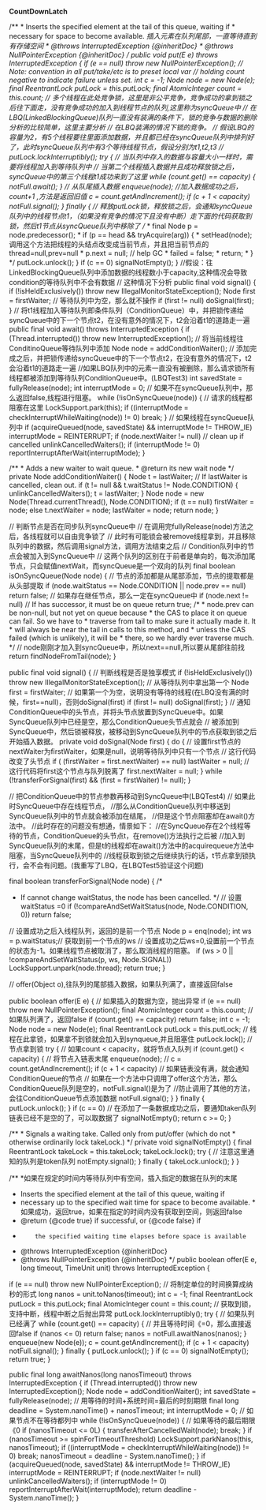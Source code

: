 **CountDownLatch**

  /**
     * Inserts the specified element at the tail of this queue, waiting if
     * necessary for space to become available.
     *插入元素在队列尾部，一直等待直到有存储空间
     * @throws InterruptedException {@inheritDoc}
     * @throws NullPointerException {@inheritDoc}
     */
    public void put(E e) throws InterruptedException {
        if (e == null) throw new NullPointerException();
        // Note: convention in all put/take/etc is to preset local var
        // holding count negative to indicate failure unless set.
        int c = -1;
        Node<E> node = new Node<E>(e);
        final ReentrantLock putLock = this.putLock;
        final AtomicInteger count = this.count;
        // 多个线程在此处竞争锁，这里是非公平竞争，竞争成功的拿到锁之后往下面走，没有竞争成功的加入到线程节点的队列,这里称为syncQueue中
     // 在LBQ(LinkedBlockingQueue)队列一直没有装满的条件下，锁的竞争与数据的删除分析的比较简单，这里主要分析
     // 在LBQ装满的情况下锁的竞争。
     // 假设LBQ的容量为2，有5个线程要往里面添加数据，并且都已经在syncQueue队列中排列好了，此时syncQueue队列中有3个等待线程节点，假设分别为t1,t2,t3
     // 
        putLock.lockInterruptibly();
        try {
              // 当队列中存入的数据与容量大小一样时，需要将线程加入到等待队列中
              // 当第二个线程插入数据并且成功释放锁之后，syncQueue中的第三个线程t1成功来到了这里
            while (count.get() == capacity) {
                notFull.await();
            }
            // 从队尾插入数据
            enqueue(node);
            //加入数据成功之后，count+1 ,方法是返回旧值
            c = count.getAndIncrement();
            if (c + 1 < capacity)
                notFull.signal();
        } finally {
        // 释放putLock锁，释放锁之后，会通知syncQueue队列中的线程节点t1，（如果没有竞争的情况下且没有中断）走下面的代码获取到锁，然后t1节点从syncQueue队列中移除了
        /**
        *   final Node p = node.predecessor();
               *          if (p == head && tryAcquire(arg)) {
               *              setHead(node);调用这个方法把线程的头结点改变成当前节点，并且把当前节点的thread=null,prev=null
                *             p.next = null; // help GC
                 *            failed = false;
                  *           return;
                *         }
        */
            putLock.unlock();
        }
        if (c == 0)
            signalNotEmpty();
    }
    //假设：往LinkedBlockingQueue队列中添加数据的线程数小于capacity,这种情况会导致condition的等待队列中不会有数据
    // 这种情况下分析
      public final void signal() {
                if (!isHeldExclusively())
                    throw new IllegalMonitorStateException();
                Node first = firstWaiter;
                // 等待队列中为空，那么就不操作
                if (first != null)
                    doSignal(first);
            }
    // 将t1线程加入等待队列即条件队列（ConditionQueue）中，并把锁传递给syncQueue中的下一个节点t2，在没有意外的情况下，t2会沿着t1的道路走一遍
      public final void await() throws InterruptedException {
                if (Thread.interrupted())
                    throw new InterruptedException();
                    // 将当前线程往ConditinoQueue等待队列中添加
                Node node = addConditionWaiter();
                // 添加完成之后，并把锁传递给syncQueue中的下一个节点t2，在没有意外的情况下，t2会沿着t1的道路走一遍
                //如果LBQ队列中的元素一直没有被删除，那么请求锁所有线程都被添加到等待队列ConditionQueue中。(LBQTest3)
                int savedState = fullyRelease(node);
                int interruptMode = 0;
                // 如果不在syncQueue队列中，那么返回false,线程进行阻塞。
                while (!isOnSyncQueue(node)) {
                // 请求的线程都阻塞在这里
                    LockSupport.park(this);
                    if ((interruptMode = checkInterruptWhileWaiting(node)) != 0)
                        break;
                }
                // 如果线程在syncQueue队列中
                if (acquireQueued(node, savedState) && interruptMode != THROW_IE)
                    interruptMode = REINTERRUPT;
                if (node.nextWaiter != null) // clean up if cancelled
                    unlinkCancelledWaiters();
                if (interruptMode != 0)
                    reportInterruptAfterWait(interruptMode);
            }


   /**
         * Adds a new waiter to wait queue.
         * @return its new wait node
         */
        private Node addConditionWaiter() {
            Node t = lastWaiter;
            // If lastWaiter is cancelled, clean out.
            if (t != null && t.waitStatus != Node.CONDITION) {
                unlinkCancelledWaiters();
                t = lastWaiter;
            }
            Node node = new Node(Thread.currentThread(), Node.CONDITION);
            if (t == null)
                firstWaiter = node;
            else
                t.nextWaiter = node;
            lastWaiter = node;
            return node;
        }

// 判断节点是否在同步队列syncQueue中
// 在调用完fullyRelease(node)方法之后，各线程就可以自由竞争锁了
// 此时有可能锁会被remove线程拿到，并且移除队列中的数据，然后调用signal方法，调用方法结束之后
// Condition队列中的节点会被加入到SyncQueue中
// 这两个队列的区别在于前者是单向的，每次添加尾节点，只会赋值nextWait，而syncQueue是一个双向的队列
   final boolean isOnSyncQueue(Node node) {
   // 节点的添加都是从尾部添加，节点的提取都是从头部提取
                if (node.waitStatus == Node.CONDITION || node.prev == null)
                    return false;
                    // 如果存在继任节点，那么一定在syncQueue中
                if (node.next != null) // If has successor, it must be on queue
                    return true;
                /*
                 * node.prev can be non-null, but not yet on queue because
                 * the CAS to place it on queue can fail. So we have to
                 * traverse from tail to make sure it actually made it.  It
                 * will always be near the tail in calls to this method, and
                 * unless the CAS failed (which is unlikely), it will be
                 * there, so we hardly ever traverse much.
                 */
                 // node刚刚才加入到syncQueue中，所以next==null,所以要从尾部往前找
                return findNodeFromTail(node);
            }
    
    
    
    
 public final void signal() {
 // 判断线程是否是独享模式
                if (!isHeldExclusively())
                    throw new IllegalMonitorStateException();
                    // 从等待队列中拿出第一个
                Node first = firstWaiter;
                // 如果第一个为空，说明没有等待的线程(在LBQ没有满的时候，first==null)，否则doSignal(first)
                if (first != null)
                    doSignal(first);
            }
 // 通知ConditionQueue中的头节点，并将头节点放置到SyncQueue中。如果SyncQueue队列中已经是空，那么ConditionQueue头节点就会
          // 被添加到SyncQueue中，然后锁被释放，被移动到SyncQueue队列中的节点获取到锁之后开始插入数据。
 private void doSignal(Node first) {
        do {
        // 设置first节点的nextWaiter为firstWaiter，如果是null，说明等待队列中只有一个节点
        // 这行代码改变了头节点
            if ( (firstWaiter = first.nextWaiter) == null)
                lastWaiter = null;
                // 这行代码将first这个节点与队列脱离了
            first.nextWaiter = null;
        } while (!transferForSignal(first) &&
                 (first = firstWaiter) != null);
    }

// 把ConditionQueue中的节点参数再移动到SyncQueue中(LBQTest4)
// 如果此时SyncQueue中存在线程节点，
//那么从ConditionQueue队列中移送到SyncQueue队列中的节点就会被添加在结尾，
//但是这个节点阻塞却在await()方法中。
//此时存在的问题没有想通，情景如下：
//在SyncQueue存在2个线程等待的节点，ConditionQueue的头节点t，在remove()方法执行之后被
//加入到SyncQueue队列的末尾，但是t的线程却在await()方法中的acquirequeue方法中阻塞，当SyncQueue队列中的
//线程获取到锁之后继续执行的话，t节点拿到锁执行，会不会有问题。(我重写了LBQ，在LBQTest5验证这个问题)

final boolean transferForSignal(Node node) {
/*
 * If cannot change waitStatus, the node has been cancelled.
 */
 // 设置waitStatus =0
if (!compareAndSetWaitStatus(node, Node.CONDITION, 0))
    return false;

// 设置成功之后入线程队列，返回的是前一个节点
Node p = enq(node);
int ws = p.waitStatus;// 获取到前一个节点的ws
// 设置成功之后ws=0,设置前一个节点的状态为-1。如果线程节点被取消了，那么取消线程的阻塞。
if (ws > 0 || !compareAndSetWaitStatus(p, ws, Node.SIGNAL))
LockSupport.unpark(node.thread);
return true;
}






// offer(Object o),往队列的尾部插入数据，如果队列满了，直接返回false

public boolean offer(E e) {
// 如果插入的数据为空，抛出异常
if (e == null) throw new NullPointerException();
final AtomicInteger count = this.count;
// 如果队列满了，返回false
if (count.get() == capacity)
    return false;
int c = -1;
Node<E> node = new Node<E>(e);
final ReentrantLock putLock = this.putLock;
// 线程在此拿锁，如果拿不到锁就会加入到synqueue,并且阻塞住
putLock.lock();
// 节点拿到锁
try {
// 如果count < capacity，就将节点入队列
    if (count.get() < capacity) {
    // 将节点入链表末尾
        enqueue(node);
        // 
        c = count.getAndIncrement();
        if (c + 1 < capacity)
        // 如果链表没有满，就会通知ConditionQueue的节点
        // 如果在一个方法中只调用了offer这个方法，那么ConditionQueue队列是空的，notFull.signal()是为了
        //防止调用了其他的方法，会往ConditionQueue节点添加数据
            notFull.signal();
    }
} finally {
    putLock.unlock();
}
if (c == 0)
// 在添加了一条数据成功之后，要通知taken队列链表已经不是空的了，可以取数据了
    signalNotEmpty();
return c >= 0;
}

   /**
     * Signals a waiting take. Called only from put/offer (which do not
     * otherwise ordinarily lock takeLock.)
     */
    private void signalNotEmpty() {
        final ReentrantLock takeLock = this.takeLock;
        takeLock.lock();
        try {
        // 注意这里通知的队列是token队列
            notEmpty.signal();
        } finally {
            takeLock.unlock();
        }
    }
    
    
/**
*如果在规定的时间内等待队列中有空间，插入指定的数据在队列的末尾
* Inserts the specified element at the tail of this queue, waiting if
* necessary up to the specified wait time for space to become available.
*如果成功，返回true，如果在指定的时间内没有获取到空间，则返回false
* @return {@code true} if successful, or {@code false} if
*         the specified waiting time elapses before space is available
* @throws InterruptedException {@inheritDoc}
* @throws NullPointerException {@inheritDoc}
*/
public boolean offer(E e, long timeout, TimeUnit unit)
throws InterruptedException {

if (e == null) throw new NullPointerException();
// 将制定单位的时间换算成纳秒的形式
long nanos = unit.toNanos(timeout);
int c = -1;
final ReentrantLock putLock = this.putLock;
final AtomicInteger count = this.count;
// 获取到锁，支持中断，线程中断之后抛出异常
putLock.lockInterruptibly();
try {
// 如果队列已经满了
while (count.get() == capacity) {
// 并且等待时间《=0，那么直接返回false
    if (nanos <= 0)
        return false;
    nanos = notFull.awaitNanos(nanos);
}
enqueue(new Node<E>(e));
c = count.getAndIncrement();
if (c + 1 < capacity)
    notFull.signal();
} finally {
putLock.unlock();
}
if (c == 0)
signalNotEmpty();
return true;
}



public final long awaitNanos(long nanosTimeout)
                throws InterruptedException {
            if (Thread.interrupted())
                throw new InterruptedException();
            Node node = addConditionWaiter();
            int savedState = fullyRelease(node);
            // 用等待的时间+系统时间=最后的时刻期限
            final long deadline = System.nanoTime() + nanosTimeout;
            int interruptMode = 0;
            // 如果节点不在等待都列中
            while (!isOnSyncQueue(node)) {
            // 如果等待的最后期限《0
                if (nanosTimeout <= 0L) {
                    transferAfterCancelledWait(node);
                    break;
                }
                if (nanosTimeout >= spinForTimeoutThreshold)
                    LockSupport.parkNanos(this, nanosTimeout);
                if ((interruptMode = checkInterruptWhileWaiting(node)) != 0)
                    break;
                nanosTimeout = deadline - System.nanoTime();
            }
            if (acquireQueued(node, savedState) && interruptMode != THROW_IE)
                interruptMode = REINTERRUPT;
            if (node.nextWaiter != null)
                unlinkCancelledWaiters();
            if (interruptMode != 0)
                reportInterruptAfterWait(interruptMode);
            return deadline - System.nanoTime();
        }









